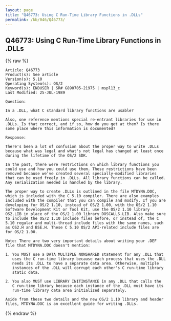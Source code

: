 ```yaml
---
layout: page
title: "Q46773: Using C Run-Time Library Functions in .DLLs"
permalink: /kb/046/Q46773/
---
```


## Q46773: Using C Run-Time Library Functions in .DLLs

{% raw %}

	Article: Q46773
	Product(s): See article
	Version(s): 5.10
	Operating System(s): OS/2
	Keyword(s): ENDUSER | SR# G890705-21975 | mspl13_c
	Last Modified: 25-JUL-1989
	
	Question:
	
	In a .DLL, what C standard library functions are usable?
	
	Also, one reference mentions special re-entrant libraries for use in
	.DLLs. Is that correct, and if so, how do you get at them? Is there
	some place where this information is documented?
	
	Response:
	
	There's been a lot of confusion about the proper way to write .DLLs
	because what was legal and what's not legal has changed at least once
	during the lifetime of the OS/2 SDK.
	
	In the past, there were restrictions on which library functions you
	could use and how you could use them. These restrictions have been
	removed because we've created several specially-modified libraries
	that can be used freely in .DLLs. All library functions can be called.
	Any serialization needed is handled by the library.
	
	The proper way to create .DLLs is outlined in the file MTDYNA.DOC,
	which is included with the C 5.10 compiler. There are also examples
	included with the compiler that you can compile and modify. If you are
	developing for OS/2 1.10, instead of OS/2 1.00, with the OS/2 1.10
	Software Development Kit or Tool Kit, use the OS/2 1.10 library
	OS2.LIB in place of the OS/2 1.00 library DOSCALLS.LIB. Also make sure
	to include the OS/2 1.10 include files before, or instead of, the C
	5.10 regular and multi-thread include files with the same names, such
	as OS2.H and BSE.H. These C 5.10 OS/2 API-related include files are
	for OS/2 1.00.
	
	Note: There are two very important details about writing your .DEF
	file that MTDYNA.DOC doesn't mention:
	
	1. You MUST use a DATA MULTIPLE NONSHARED statement for any .DLL that
	   uses the C run-time library because each process that uses the .DLL
	   needs its .DLL to have a separate data area. Otherwise, multiple
	   instances of the .DLL will corrupt each other's C run-time library
	   static data.
	
	2. You also MUST use LIBRARY INITINSTANCE in any .DLL that calls the
	   C run-time library because each instance of the .DLL must have its
	   run-time library data area initialized separately.
	
	Aside from these two details and the new OS/2 1.10 library and header
	files, MTDYNA.DOC is an excellent guide for writing .DLLs.

{% endraw %}
